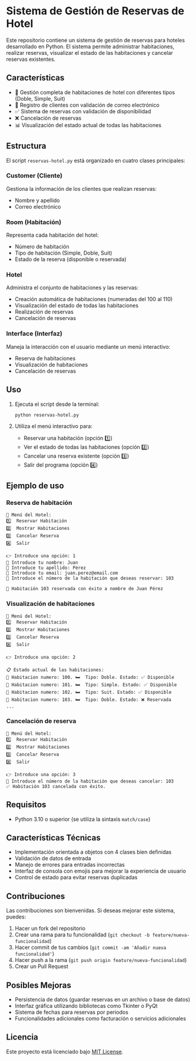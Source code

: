 # Sistema de Gestión de Reservas de Hotel

Este repositorio contiene un sistema de gestión de reservas para hoteles desarrollado en Python. El sistema permite administrar habitaciones, realizar reservas, visualizar el estado de las habitaciones y cancelar reservas existentes.

## Características

- 🏨 Gestión completa de habitaciones de hotel con diferentes tipos (Doble, Simple, Suit)
- 📝 Registro de clientes con validación de correo electrónico
- ✅ Sistema de reservas con validación de disponibilidad
- ❌ Cancelación de reservas
- 📊 Visualización del estado actual de todas las habitaciones

## Estructura

El script `reservas-hotel.py` está organizado en cuatro clases principales:

### Customer (Cliente)
Gestiona la información de los clientes que realizan reservas:
- Nombre y apellido
- Correo electrónico

### Room (Habitación)
Representa cada habitación del hotel:
- Número de habitación
- Tipo de habitación (Simple, Doble, Suit)
- Estado de la reserva (disponible o reservada)

### Hotel
Administra el conjunto de habitaciones y las reservas:
- Creación automática de habitaciones (numeradas del 100 al 110)
- Visualización del estado de todas las habitaciones
- Realización de reservas
- Cancelación de reservas

### Interface (Interfaz)
Maneja la interacción con el usuario mediante un menú interactivo:
- Reserva de habitaciones
- Visualización de habitaciones
- Cancelación de reservas

## Uso

1. Ejecuta el script desde la terminal:
   ```
   python reservas-hotel.py
   ```

2. Utiliza el menú interactivo para:
   - Reservar una habitación (opción 1️⃣)
   - Ver el estado de todas las habitaciones (opción 2️⃣)
   - Cancelar una reserva existente (opción 3️⃣)
   - Salir del programa (opción 4️⃣)

## Ejemplo de uso

### Reserva de habitación
```
🏨 Menú del Hotel:
1️⃣  Reservar Habitación
2️⃣  Mostrar Habitaciones
3️⃣  Cancelar Reserva
4️⃣  Salir

👉 Introduce una opción: 1
📝 Introduce tu nombre: Juan
📝 Introduce tu apellido: Pérez
📧 Introduce tu email: juan.perez@email.com
🔢 Introduce el número de la habitación que deseas reservar: 103

🎉 Habitación 103 reservada con éxito a nombre de Juan Pérez
```

### Visualización de habitaciones
```
🏨 Menú del Hotel:
1️⃣  Reservar Habitación
2️⃣  Mostrar Habitaciones
3️⃣  Cancelar Reserva
4️⃣  Salir

👉 Introduce una opción: 2

📋 Estado actual de las habitaciones:
🏨 Habitacion numero: 100. 🛏️  Tipo: Doble. Estado: ✅ Disponible
🏨 Habitacion numero: 101. 🛏️  Tipo: Simple. Estado: ✅ Disponible
🏨 Habitacion numero: 102. 🛏️  Tipo: Suit. Estado: ✅ Disponible
🏨 Habitacion numero: 103. 🛏️  Tipo: Doble. Estado: ❌ Reservada
...
```

### Cancelación de reserva
```
🏨 Menú del Hotel:
1️⃣  Reservar Habitación
2️⃣  Mostrar Habitaciones
3️⃣  Cancelar Reserva
4️⃣  Salir

👉 Introduce una opción: 3
🔢 Introduce el número de la habitación que deseas cancelar: 103
✅ Habitación 103 cancelada con éxito.
```

## Requisitos

- Python 3.10 o superior (se utiliza la sintaxis `match/case`)

## Características Técnicas

- Implementación orientada a objetos con 4 clases bien definidas
- Validación de datos de entrada
- Manejo de errores para entradas incorrectas
- Interfaz de consola con emojis para mejorar la experiencia de usuario
- Control de estado para evitar reservas duplicadas

## Contribuciones

Las contribuciones son bienvenidas. Si deseas mejorar este sistema, puedes:

1. Hacer un fork del repositorio
2. Crear una rama para tu funcionalidad (`git checkout -b feature/nueva-funcionalidad`)
3. Hacer commit de tus cambios (`git commit -am 'Añadir nueva funcionalidad'`)
4. Hacer push a la rama (`git push origin feature/nueva-funcionalidad`)
5. Crear un Pull Request

## Posibles Mejoras

- Persistencia de datos (guardar reservas en un archivo o base de datos)
- Interfaz gráfica utilizando bibliotecas como Tkinter o PyQt
- Sistema de fechas para reservas por periodos
- Funcionalidades adicionales como facturación o servicios adicionales

## Licencia

Este proyecto está licenciado bajo [MIT License](LICENSE).
